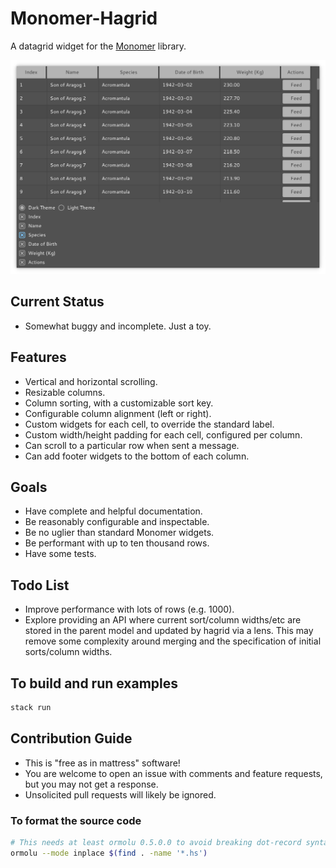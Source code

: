 # Monomer-Hagrid

A datagrid widget for the [Monomer](https://github.com/fjvallarino/monomer) library.

![Example hagrid widget screenshot](readme/example.png)

## Current Status
- Somewhat buggy and incomplete. Just a toy.

## Features
- Vertical and horizontal scrolling.
- Resizable columns.
- Column sorting, with a customizable sort key.
- Configurable column alignment (left or right).
- Custom widgets for each cell, to override the standard label.
- Custom width/height padding for each cell, configured per column.
- Can scroll to a particular row when sent a message.
- Can add footer widgets to the bottom of each column.

## Goals
- Have complete and helpful documentation.
- Be reasonably configurable and inspectable.
- Be no uglier than standard Monomer widgets.
- Be performant with up to ten thousand rows.
- Have some tests.

## Todo List
- Improve performance with lots of rows (e.g. 1000).
- Explore providing an API where current sort/column widths/etc are stored in the parent model and updated by hagrid via a lens. This may remove some complexity around merging and the specification of initial sorts/column widths.

## To build and run examples
```bash
stack run
```

## Contribution Guide
- This is "free as in mattress" software!
- You are welcome to open an issue with comments and feature requests, but you may not get a response.
- Unsolicited pull requests will likely be ignored.

### To format the source code

```bash
# This needs at least ormolu 0.5.0.0 to avoid breaking dot-record syntax
ormolu --mode inplace $(find . -name '*.hs')
```